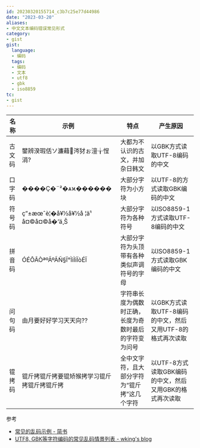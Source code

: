 ```yaml
---
id: 20230320155714_c3b7c25e77d44986
date: "2023-03-20"
aliases:
- 中文文本编码错误常见形式
category:
- gist
gist:
  language:
  - 编码
  tags:
  - 编码
  - 文本
  - utf8
  - gbk
  - iso8859
tc:
- gist
---
```



| 名称 | 示例 | 特点 | 产生原因 |
| --- | --- | --- | --- |
| 古文码 | 鐢辨湀瑕佸ソ濂藉涔犲ぉ澶╁悜涓? | 大都为不认识的古文，并加杂日韩文 | 以GBK方式读取UTF-8编码的中文 |
| 口字码 | ����Ҫ�¨²�ѧϰ������ | 大部分字符为小方块 | 以UTF-8的方式读取GBK编码的中文 |
| 符号码 | ç”±æœˆè¦�å¥½å¥½å ¦ä¹ å¤©å¤©å�‘ä¸Š | 大部分字符为各种符号 | 以ISO8859-1方式读取UTF-8编码的中文 |
| 拼音码 | ÓÉÔÂÒªºÃºÃÑ§Ï°ÌìÌìÏòÉÏ | 大部分字符为头顶带有各种类似声调符号的字母 | 以ISO8859-1方式读取GBK编码的中文 |
| 问句码 | 由月要好好学习天天向?? | 字符串长度为偶数时正确，长度为奇数时最后的字符变为问号 | 以GBK方式读取UTF-8编码的中文，然后又用UTF-8的格式再次读取 |
| 锟拷码 | 锟斤拷锟斤拷要锟矫猴拷学习锟斤拷锟斤拷锟斤拷 | 全中文字符，且大部分字符为“锟斤拷”这几个字符 | 以UTF-8方式读取GBK编码的中文，然后又用GBK的格式再次读取 |

参考
* [常见的乱码示例 - 简书](https://www.jianshu.com/p/b10c4b855fe4)
* [UTF8, GBK等字符编码的常见乱码情景列表 - wking's blog](https://wkings.blog/archives/694)